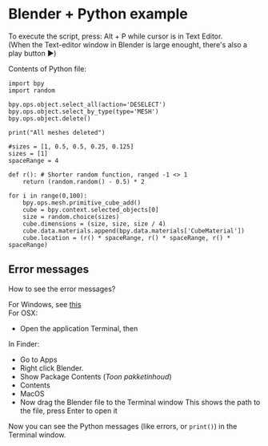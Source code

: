 # Blender + Python example

To execute the script, press: Alt + P while cursor is in Text Editor.  
(When the Text-editor window in Blender is large enought, there's also a play button :arrow_forward:)  

Contents of Python file:
```
import bpy
import random

bpy.ops.object.select_all(action='DESELECT')
bpy.ops.object.select_by_type(type='MESH')
bpy.ops.object.delete()

print("All meshes deleted")

#sizes = [1, 0.5, 0.5, 0.25, 0.125]
sizes = [1]
spaceRange = 4

def r(): # Shorter random function, ranged -1 <> 1
    return (random.random() - 0.5) * 2

for i in range(0,100):
    bpy.ops.mesh.primitive_cube_add()
    cube = bpy.context.selected_objects[0]
    size = random.choice(sizes)
    cube.dimensions = (size, size, size / 4)
    cube.data.materials.append(bpy.data.materials['CubeMaterial'])
    cube.location = (r() * spaceRange, r() * spaceRange, r() * spaceRange)
```

## Error messages
How to see the error messages?

For Windows, see [this](https://blender.stackexchange.com/questions/46903/how-to-view-python-error-messages)  
For OSX:
- Open the application Terminal, then  

In Finder:
- Go to Apps
- Right click Blender.
- Show Package Contents (*Toon pakketinhoud*)
- Contents
- MacOS
- Now drag the Blender file to the Terminal window
  This shows the path to the file, press Enter to open it

Now you can see the Python messages (like errors, or `print()`) in the Terminal window.
